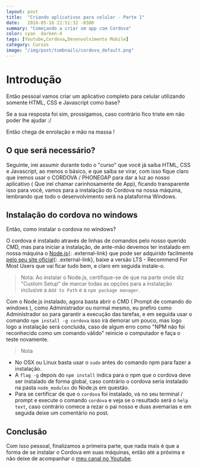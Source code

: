 ```yaml
---
layout: post
title:  "Criando aplicativos para celular - Parte 1"
date:   2016-05-16 22:51:32 -0300
summary: "Começando a criar um app com Cordova"
color: cyan  darken-4
tags: [Youtube,Cordova,Desenvolvimento Mobile]
category: Cursos
image: "/img/post/tumbnails/cordova_default.png"
---
```


# Introdução

Então pessoal vamos criar um aplicativo completo para celular utilizando somente HTML, CSS e Javascript como base?

Se a sua resposta foi sim, prossigamos, caso contrário fico triste em não poder lhe ajudar :/

Então chega de enrolação e mão na massa !

## O que será necessário?

Seguinte, irei assumir durante todo o "curso" que você já saiba HTML, CSS e Javascript, ao menos o básico, e que saiba se virar,
com isso fique claro que iremos usar o CORDOVA / PHONEGAP para dar a luz ao nosso aplicativo ( Que irei chamar carinhosamente de
App), ficando transparente isso para você, vamos para a instalação do Cordova na nossa máquina, lembrando que todo o desenvolvimento
será na plataforma Windows.

## Instalação do cordova no windows

Então, como instalar o cordova no windows?

O cordova é instalado através de linhas de comandos pelo nosso querido CMD, mas para iniciar a instalação, de ante-mão devemos ter 
instalado em nossa máquina o [Node.js](https://nodejs.org/en/download/){: .external-link} que pode ser adquirido facilmente 
[pelo seu site oficial](https://nodejs.org/en/download/){: .external-link}, baixe a versão LTS - Recommend For Most Users que vai
ficar tudo bem, e claro em seguida instale-o.

> Nota: Ao instalar o Node.js, certifique-se de que na parte onde diz "Custom Setup" de marcar todas as opções para a instalação
inclusive a `Add to Path` e a `npm package manager`.

Com o Node.js instalado, agora basta abrir o CMD ( Prompt de comando do windows ), como Administrador ou normal mesmo, eu prefiro como Administrador so para garantir a execução 
das tarefas, e em seguida usar o comando `npm install -g cordova` 
isso irá demorar um pouco, mas logo logo a instalação será concluida, caso de algum erro como "NPM não foi reconhecido como um comando válido" reinicie o computador e 
faça o teste novamente.

> Nota
- No OSX ou Linux basta usar o `sudo` antes do comando npm para fazer a instalação.
- A `flag -g` depois do `npm install` indica para o npm que o cordova deve ser instalado de forma global, caso contrário o cordova seria instalado na pasta `node_modules` do Node.js
 em questão.
- Para se certificar de que o `cordova` foi instalado, vá no seu terminal / prompt e execute o comando `cordova` e veja se o resultado será o `help text`, caso contrário
 comece a rezar o pai nosso e duas avemarias e em seguida deixe um comentário no post.

## Conclusão

Com isso pessoal, finalizamos a primeira parte, que nada mais é que a forma de se instalar o Cordova em suas máquinas, então até a prôxima e não deixe de acompanhar 
o [meu canal no Youtube](http://youtube.com/packtudo).



